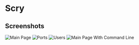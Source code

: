 # Scry

## Screenshots
![Main Page](https://github.com/JakeRoggenbuck/Scry/blob/master/images/main_page.png?raw=true)
![Ports](https://github.com/JakeRoggenbuck/Scry/blob/master/images/ports.png?raw=true)
![Users](https://github.com/JakeRoggenbuck/Scry/blob/master/images/users.png?raw=true)
![Main Page With Command Line](https://github.com/JakeRoggenbuck/Scry/blob/master/images/main_page_with_command_line.png?raw=true)
